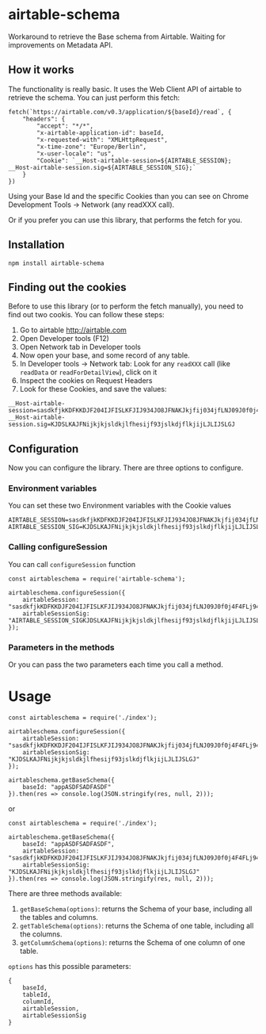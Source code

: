 # airtable-schema
Workaround to retrieve the Base schema from Airtable. Waiting for improvements on Metadata API.

## How it works
The functionality is really basic. It uses the Web Client API of airtable to retrieve the schema. You can just perform this fetch:
```
fetch(`https://airtable.com/v0.3/application/${baseId}/read`, {
    "headers": {
        "accept": "*/*",
        "x-airtable-application-id": baseId,
        "x-requested-with": "XMLHttpRequest",
        "x-time-zone": "Europe/Berlin",
        "x-user-locale": "us",
        "Cookie": `__Host-airtable-session=${AIRTABLE_SESSION}; __Host-airtable-session.sig=${AIRTABLE_SESSION_SIG};`
    }
})
```
Using your Base Id and the specific Cookies than you can see on Chrome Development Tools -> Network (any readXXX call).

Or if you prefer you can use this library, that performs the fetch for you.

## Installation
`npm install airtable-schema`

## Finding out the cookies
Before to use this library (or to perform the fetch manually), you need to find out two cookis. You can follow these steps:
1. Go to airtable http://airtable.com
2. Open Developer tools (F12)
3. Open Network tab in Developer tools
4. Now open your base, and some record of any table.
5. In Developer tools -> Network tab: Look for any `readXXX` call (like `readData` or `readForDetailView`), click on it
6. Inspect the cookies on Request Headers
7. Look for these Cookies, and save the values:
```
__Host-airtable-session=sasdkfjkKDFKKDJF204IJFISLKFJIJ934JO8JFNAKJkjfij034jfLNJ09J0f0j4F4FLj94fj4LJF94wjg09JWLF9j9PJP
__Host-airtable-session.sig=KJDSLKAJFNijkjkjsldkjlfhesijf93jslkdjflkjijLJLIJSLGJ
```

## Configuration
Now you can configure the library. There are three options to configure.

### Environment variables
You can set these two Environment variables with the Cookie values
```
AIRTABLE_SESSION=sasdkfjkKDFKKDJF204IJFISLKFJIJ934JO8JFNAKJkjfij034jfLNJ09J0f0j4F4FLj94fj4LJF94wjg09JWLF9j9PJP
AIRTABLE_SESSION_SIG=KJDSLKAJFNijkjkjsldkjlfhesijf93jslkdjflkjijLJLIJSLGJ
```

### Calling configureSession
You can call `configureSession` function
```
const airtableschema = require('airtable-schema');

airtableschema.configureSession({
    airtableSession: "sasdkfjkKDFKKDJF204IJFISLKFJIJ934JO8JFNAKJkjfij034jfLNJ09J0f0j4F4FLj94fj4LJF94wjg09JWLF9j9PJP",
    airtableSessionSig: "AIRTABLE_SESSION_SIGKJDSLKAJFNijkjkjsldkjlfhesijf93jslkdjflkjijLJLIJSLGJ"
});
```

### Parameters in the methods
Or you can pass the two parameters each time you call a method.

# Usage
```
const airtableschema = require('./index');

airtableschema.configureSession({
    airtableSession: "sasdkfjkKDFKKDJF204IJFISLKFJIJ934JO8JFNAKJkjfij034jfLNJ09J0f0j4F4FLj94fj4LJF94wjg09JWLF9j9PJP",
    airtableSessionSig: "KJDSLKAJFNijkjkjsldkjlfhesijf93jslkdjflkjijLJLIJSLGJ"
});

airtableschema.getBaseSchema({
    baseId: "appASDFSADFASDF"
}).then(res => console.log(JSON.stringify(res, null, 2)));
```
or
```
const airtableschema = require('./index');

airtableschema.getBaseSchema({
    baseId: "appASDFSADFASDF",
    airtableSession: "sasdkfjkKDFKKDJF204IJFISLKFJIJ934JO8JFNAKJkjfij034jfLNJ09J0f0j4F4FLj94fj4LJF94wjg09JWLF9j9PJP",
    airtableSessionSig: "KJDSLKAJFNijkjkjsldkjlfhesijf93jslkdjflkjijLJLIJSLGJ"
}).then(res => console.log(JSON.stringify(res, null, 2)));
```

There are three methods available:
1. `getBaseSchema(options)`: returns the Schema of your base, including all the tables and columns.
2. `getTableSchema(options)`: returns the Schema of one table, including all the columns.
3. `getColumnSchema(options)`: returns the Schema of one column of one table.

`options` has this possible parameters:
```
{
    baseId, 
    tableId, 
    columnId, 
    airtableSession, 
    airtableSessionSig
}
```